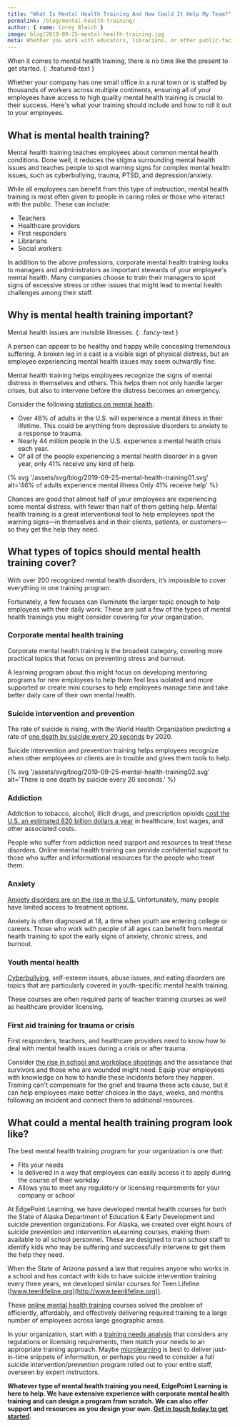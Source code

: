 ```yaml
---
title: "What Is Mental Health Training And How Could It Help My Team?"
permalink: /blog/mental-health-training/
author: { name: Corey Bleich }
image: blog/2019-09-25-mental-health-training.jpg
meta: Whether you work with educators, librarians, or other public-facing employees, this is what your mental health training programs should include. 
---
```


When it comes to mental health training, there is no time like the present to get started.
{: .featured-text }

Whether your company has one small office in a rural town or is staffed by thousands of workers across multiple continents, ensuring all of your employees have access to high quality mental health training is crucial to their success. Here's what your training should include and how to roll it out to your employees. 

## What is mental health training? 

Mental health training teaches employees about common mental health conditions. Done well, it reduces the stigma surrounding mental health issues and teaches people to spot warning signs for complex mental health issues, such as cyberbullying, trauma, PTSD, and depression/anxiety. 

While all employees can benefit from this type of instruction, mental health training is most often given to people in caring roles or those who interact with the public. These can include:

* Teachers
* Healthcare providers
* First responders
* Librarians
* Social workers

In addition to the above professions, corporate mental health training looks to managers and administrators as important stewards of your employee's mental health. Many companies choose to train their managers to spot signs of excessive stress or other issues that might lead to mental health challenges among their staff.

## Why is mental health training important? 

Mental health issues are invisible illnesses. 
{: .fancy-text }

A person can appear to be healthy and happy while concealing tremendous suffering. A broken leg in a cast is a visible sign of physical distress, but an employee experiencing mental health issues may seem outwardly fine.

Mental health training helps employees recognize the signs of mental distress in themselves and others. This helps them not only handle larger crises, but also to intervene before the distress becomes an emergency.

Consider the following [statistics on mental health](https://www.nami.org/learn-more/mental-health-by-the-numbers):

* Over 46% of adults in the U.S. will experience a mental illness in their lifetime. This could be anything from depressive disorders to anxiety to a response to trauma.
* Nearly 44 million people in the U.S. experience a mental health crisis each year.
* Of all of the people experiencing a mental health disorder in a given year, only 41% receive any kind of help.

{% svg '/assets/svg/blog/2019-09-25-mental-health-training01.svg' alt='46% of adults experience mental illness Only 41% receive help' %}

Chances are good that almost half of your employees are experiencing some mental distress, with fewer than half of them getting help. Mental health training is a great interventional tool to help employees spot the warning signs—in themselves and in their clients, patients, or customers—so they get the help they need.

## What types of topics should mental health training cover? 

With over 200 recognized mental health disorders, it’s impossible to cover everything in one training program. 

Fortunately, a few focuses can illuminate the larger topic enough to help employees with their daily work. These are just a few of the types of mental health trainings you might consider covering for your organization.

### Corporate mental health training

Corporate mental health training is the broadest category, covering more practical topics that focus on preventing stress and burnout. 

A learning program about this might focus on developing mentoring programs for new employees to help them feel less isolated and more supported or create mini courses to help employees manage time and take better daily care of their own mental health.

### Suicide intervention and prevention

The rate of suicide is rising, with the World Health Organization predicting a rate of [one death by suicide every 20 seconds](https://www.befrienders.org/suicide-statistics) by 2020. 

Suicide intervention and prevention training helps employees recognize when other employees or clients are in trouble and gives them tools to help.

{% svg '/assets/svg/blog/2019-09-25-mental-health-training02.svg' alt='There is one death by suicide every 20 seconds.' %}

### Addiction

Addiction to tobacco, alcohol, illicit drugs, and prescription opioids [cost the U.S. an estimated 820 billion dollars a year](https://www.drugabuse.gov/related-topics/trends-statistics) in healthcare, lost wages, and other associated costs. 

People who suffer from addiction need support and resources to treat these disorders. Online mental health training can provide confidential support to those who suffer and informational resources for the people who treat them.

### Anxiety

[Anxiety disorders are on the rise in the U.S.](https://adaa.org/about-adaa/press-room/facts-statistics) Unfortunately, many people have limited access to treatment options. 

Anxiety is often diagnosed at 18, a time when youth are entering college or careers. Those who work with people of all ages can benefit from mental health training to spot the early signs of anxiety, chronic stress, and burnout. 

### Youth mental health

[Cyberbullying](/blog/cyberbullying-training-for-teachers/), self-esteem issues, abuse issues, and eating disorders are topics that are particularly covered in youth-specific mental health training. 

These courses are often required parts of teacher training courses as well as healthcare provider licensing.

### First aid training for trauma or crisis 

First responders, teachers, and healthcare providers need to know how to deal with mental health issues during a crisis or after trauma. 

Consider [the rise in school and workplace shootings](https://psmag.com/education/the-psychological-aftermath-of-surviving-school-shootings) and the assistance that survivors and those who are wounded might need. Equip your employees with knowledge on how to handle these incidents before they happen. Training can't compensate for the grief and trauma these acts cause, but it can help employees make better choices in the days, weeks, and months following an incident and connect them to additional resources. 

## What could a mental health training program look like? 

The best mental health training program for your organization is one that: 

* Fits your needs
* Is delivered in a way that employees can easily access it to apply during the course of their workday
* Allows you to meet any regulatory or licensing requirements for your company or school

At EdgePoint Learning, we have developed mental health courses for both the State of Alaska Department of Education & Early Development and suicide prevention organizations. For Alaska, we created over eight hours of suicide prevention and intervention eLearning courses, making them available to all school personnel. These are designed to train school staff to identify kids who may be suffering and successfully intervene to get them the help they need.

When the State of Arizona passed a law that requires anyone who works in a school and has contact with kids to have suicide intervention training every three years, we developed similar courses for Teen Lifeline ([www.teenlifeline.org](http://www.teenlifeline.org)). 

These [online mental health training](/blog/when-to-use-elearning/) courses solved the problem of efficiently, affordably, and effectively delivering required training to a large number of employees across large geographic areas.

In your organization, start with a [training needs analysis](/blog/how-to-identify-training-needs-of-employees/) that considers any regulations or licensing requirements, then match your needs to an appropriate training approach. Maybe [microlearning](/blog/types-of-microlearning/) is best to deliver just-in-time snippets of information, or perhaps you need to consider a full suicide intervention/prevention program rolled out to your entire staff, overseen by expert instructors.

<strong>Whatever type of mental health training you need, EdgePoint Learning is here to help. We have extensive experience with corporate mental health training and can design a program from scratch. We can also offer support and resources as you design your own. [Get in touch today to get started](/contact/).</strong>
